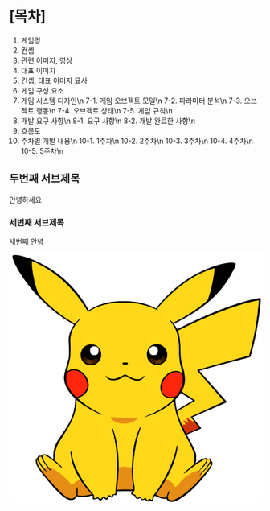 # [목차]
  1. 게임명
  2. 컨셉
  3. 관련 이미지, 영상
  4. 대표 이미지
  5. 컨셉, 대표 이미지 묘사
  6. 게임 구성 요소
  7. 게임 시스템 디자인\n
     7-1. 게임 오브젝트 모델\n
     7-2. 파라미터 분석\n
     7-3. 오브젝트 행동\n
     7-4. 오브젝트 상태\n
     7-5. 게임 규칙\n
  8. 개발 요구 사항\n
     8-1. 요구 사항\n
     8-2. 개발 완료한 사항\n
  9. 흐름도
 10. 주차별 개발 내용\n
     10-1. 1주차\n
     10-2. 2주차\n
     10-3. 3주차\n
     10-4. 4주차\n
     10-5. 5주차\n

## 두번째 서브제목

안녕하세요


### 세번째 서브제목

세번째 안녕

![image](./img/pikachu.png)
